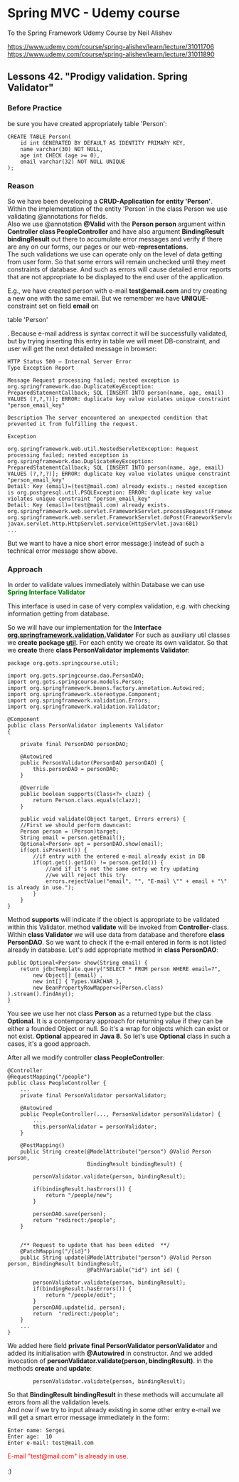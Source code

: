 # Spring MVC - Udemy course
To the Spring Framework Udemy Course by Neil Alishev

https://www.udemy.com/course/spring-alishev/learn/lecture/31011706
https://www.udemy.com/course/spring-alishev/learn/lecture/31011890

<h2>Lessons 42. "Prodigy validation. Spring Validator"</h2>

<h3>Before Practice</h3>
be sure you have created appropriately table 'Person':

    CREATE TABLE Person(
        id int GENERATED BY DEFAULT AS IDENTITY PRIMARY KEY,
        name varchar(30) NOT NULL,
        age int CHECK (age >= 0),
        email varchar(32) NOT NULL UNIQUE 
    );

<h3>Reason</h3>
So we have been developing a <b>CRUD-Application for entity 'Person'</b>.
Within the implementation of the entity 'Person' in the class Person we use
validating @annotations for fields.
<br>Also we use @annotation <b>@Valid</b> with the <b>Person person</b>
argument within <b>Controller class PeopleController</b>
and have also argument <b>BindingResult bindingResult</b>
out there to accumulate error messages and verify if there are
any on our forms, our pages or our web-<b>representations</b>.
<br>The such validations we use can operate only on the level
of data getting from user form. So that some errors will remain unchecked
until they meet constraints of database. And such as errors will cause detailed
error reports that are not appropriate to be displayed to the end user of the
application. 
<p>E.g., we have created person with e-mail <b>test@email.com</b>
and try creating a new one with the same email. But
we remember we have <b>UNIQUE</b>-constraint set on field <b>email</b>
on <p>table 'Person'</p>. Because e-mail address is syntax correct
it will be successfully validated, but by trying inserting
this entry in table we will meet DB-constraint, and user
will get the next detailed message in browser:

    HTTP Status 500 – Internal Server Error
    Type Exception Report

    Message Request processing failed; nested exception is org.springframework.dao.DuplicateKeyException: PreparedStatementCallback; SQL [INSERT INTO person(name, age, email) VALUES (?,?,?)]; ERROR: duplicate key value violates unique constraint "person_email_key"

    Description The server encountered an unexpected condition that prevented it from fulfilling the request.

    Exception

    org.springframework.web.util.NestedServletException: Request processing failed; nested exception is org.springframework.dao.DuplicateKeyException: PreparedStatementCallback; SQL [INSERT INTO person(name, age, email) VALUES (?,?,?)]; ERROR: duplicate key value violates unique constraint "person_email_key"
    Detail: Key (email)=(test@mail.com) already exists.; nested exception is org.postgresql.util.PSQLException: ERROR: duplicate key value violates unique constraint "person_email_key"
    Detail: Key (email)=(test@mail.com) already exists.
    org.springframework.web.servlet.FrameworkServlet.processRequest(FrameworkServlet.java:1014)
    org.springframework.web.servlet.FrameworkServlet.doPost(FrameworkServlet.java:909)
    javax.servlet.http.HttpServlet.service(HttpServlet.java:681)
    ...

But we want to have a nice short error message:) instead of such a technical
error message show above.
<h3>Approach</h3>
In order to validate values immediately within Database we can use
<div style="color:green"><b>Spring Interface Validator</b> </div>

This interface is used in case of very complex validation, e.g.
with checking information getting from database.

So we will have our implementation for the <b>Interface <u>org.springframework.validation.</u>Validator</b>
For such as auxiliary util classes we <b>create package <u>util</u></b>.
For each entity we create its own validator. 
So that we <b>create</b> there <b>class PersonValidator implements Validator</b>:

    package org.gots.springcourse.util;
    
    import org.gots.springcourse.dao.PersonDAO;
    import org.gots.springcourse.models.Person;
    import org.springframework.beans.factory.annotation.Autowired;
    import org.springframework.stereotype.Component;
    import org.springframework.validation.Errors;
    import org.springframework.validation.Validator;
    
    @Component
    public class PersonValidator implements Validator
    {
    
        private final PersonDAO personDAO;
    
        @Autowired
        public PersonValidator(PersonDAO personDAO) {
            this.personDAO = personDAO;
        }
    
        @Override
        public boolean supports(Class<?> clazz) {
            return Person.class.equals(clazz);
        }
    
        public void validate(Object target, Errors errors) {
        //First we should perform downcast:
        Person person = (Person)target;
        String email = person.getEmail();
        Optional<Person> opt = personDAO.show(email); 
        if(opt.isPresent()) {
            //if entry with the entered e-mail already exist in DB
            if(opt.get().getId() != person.getId()) {
                //and if it's not the same entry we try updating
                //we will reject this try
                errors.rejectValue("email", "", "E-mail \"" + email + "\" is already in use.");
            }
        }
    }

Method <b>supports</b> will indicate if the object is appropriate to be validated within this Validator.
method <b>validate</b> will be invoked from <b>Controller</b>-class. Within <b>class Validator</b>
we will use data from database and therefore <b>class PersonDAO</b>.
So we want to check if the e-mail entered in form is not listed already in database.
Let's add appropriate method in <b>class PersonDAO</b>:

    public Optional<Person> show(String email) {
        return jdbcTemplate.query("SELECT * FROM person WHERE email=?",
            new Object[] {email} ,
            new int[] { Types.VARCHAR },
            new BeanPropertyRowMapper<>(Person.class) ).stream().findAny();
    }
    

You see we use her not class <b>Person</b> as a returned type but the class <b>Optional<Person></b>.
It is a contemporary approach for returning value if they can be either a founded Object or null. 
So it's a wrap for objects which can exist or not exist. <b>Optional<T></b> appeared
in <b>Java 8</b>. So let's use <b>Optional<T></b> class in such a cases, it's a good approach.

After all we modify controller <b>class PeopleController</b>:


    @Controller
    @RequestMapping("/people")
    public class PeopleController {
        ...        
        private final PersonValidator personValidator;
    
        @Autowired
        public PeopleController(..., PersonValidator personValidator) {
            ...
            this.personValidator = personValidator;
        }
    
        @PostMapping()
        public String create(@ModelAttribute("person") @Valid Person person,
                             BindingResult bindingResult) {
    
            personValidator.validate(person, bindingResult);
        
            if(bindingResult.hasErrors()) {
                return "/people/new";
            }
        
            personDAO.save(person);
            return "redirect:/people";
        }
    
        
        /** Request to update that has been edited  **/
        @PatchMapping("/{id}")
        public String update(@ModelAttribute("person") @Valid Person person, BindingResult bindingResult,
                             @PathVariable("id") int id) {
    
            personValidator.validate(person, bindingResult);
            if(bindingResult.hasErrors()) {
                return "/people/edit";
            }
            personDAO.update(id, person);
            return  "redirect:/people";
        }
        ...
    }



We added here field <b>private final PersonValidator personValidator</b> and added its initialisation
with <b>@Autowired</b> in constructor. And we added invocation of <b>personValidator.validate(person, bindingResult)</b>.
in the methods <b>create</b> and <b>update</b>:

            personValidator.validate(person, bindingResult);

So that <b>BindingResult bindingResult</b> in these methods will accumulate all errors from all the
validation levels.
<br>And now if we try to input already existing in some other entry e-mail we will get a smart error message
immediately in the form:

    Enter name: Sergei
    Enter age:  10
    Enter e-mail: test@mail.com
<div style ="color:red">E-mail "test@mail.com" is already in use. </div>
<br>:)



